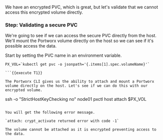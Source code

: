 We have an encrypted PVC, which is great, but let's validate that we cannot access this encrypted volume directly.

### Step: Validating a secure PVC
We're going to see if we can access the secure PVC directly from the host. We'll mount the Portworx volume directly on the host so we can see if it's possible access the data.

Start by setting the PVC name in an environment variable.

```
PX_VOL=`kubectl get pvc -o jsonpath='{.items[1].spec.volumeName}'`

```{{execute T1}}

The Portworx CLI gives us the ability to attach and mount a Portworx volume directly on the host. Let's see if we can do this with our encrypted volume.

```
ssh -o "StrictHostKeyChecking no" node01 pxctl host attach $PX_VOL
```{{execute T1}}

You will get the following error message.

`attach: crypt_activate returned error with code -1`

The volume cannot be attached as it is encrypted preventing access to the data.